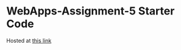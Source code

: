 # WebApps-Assignment-5 Starter Code
Hosted at [this link]("https://github.com/44-563-Web-Apps-F22/44563-webapps-assignment-5-TattariMeghanath.git")